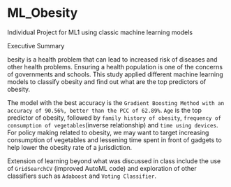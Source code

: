 # ML_Obesity
Individual Project for ML1 using classic machine learning models

Executive Summary

besity is a health problem that can lead to increased risk of diseases and other health problems. Ensuring a health population is one of the concerns of governments and schools. This study applied different machine learning models to classify obesity and find out what are the top predictors of obesity. 

The model with the best accuracy is the `Gradient Boosting Method with an accuracy of 90.56%, better than the PCC of 62.89%`. `Age` is the top predictor of obesity, followed by `family history of obesity`, `frequency of consumption of vegetables`(inverse relationship) and `time using devices`. For policy making related to obesity, we may want to target increasing consumption of vegetables and lessening time spent in front of gadgets to help lower the obesity rate of a jurisdiction.

Extension of learning beyond what was discussed in class include the use of `GridSearchCV` (improved AutoML code) and exploration of other classifiers such as `Adaboost` and `Voting Classifier`.
